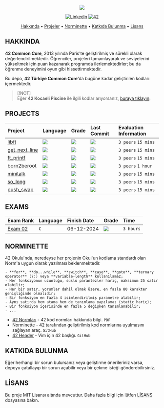 <p align="center">
   <img src="https://github.com/omrfrkzu/omrfrkzu/blob/d21ee9e14798d9ea9709d70884187cbc7722c211/Banners/common.png">
</p>

<p align="center">
	<a href='https://www.linkedin.com/in/joaoptoliveira' target="_blank"><img alt='Linkedin' src='https://img.shields.io/badge/LinkedIn-100000?style=flat-square&logo=Linkedin&logoColor=white&labelColor=0A66C2&color=0A66C2'/></a>
	<a href='https://42istanbul.com.tr/' target="_blank"><img alt='42' src='https://img.shields.io/badge/42-%C4%B0stanbul-%C4%B0stanbul'/></a>
</p>

<p align="center">
	<a href="#hakkinda">Hakkında</a> •
	<a href="#projeler">Projeler</a> •
	<a href="#norminette">Norminette</a> •
	<a href="#katkida-bulunma">Katkıda Bulunma</a> •
	<a href="#lisans">Lisans</a>
</p>

## HAKKINDA
**42 Common Core**, 2013 yılında Paris'te geliştirilmiş ve sürekli olarak değerlendirilmektedir. Öğrenciler, projeleri tamamlayarak ve seviyelerini yükseltmek için puan kazanarak programda ilerlemektedirler; bu da öğrenme deneyimini oyun gibi hissettirmektedir.

Bu depo, **42 Türkiye Common Core**'da bugüne kadar geliştirilen kodları içermektedir.</br>

> [!NOT]  
> Eğer **42 Kocaeli Piscine** ile ilgili kodlar arıyorsanız, <a href="https://github.com/omrfrkzu/42-piscine.git">buraya tıklayın</a>.


## PROJECTS
<div align="center">

| Project | Language | Grade | Last Commit | Evaluation Information |
| :--- | :--- | :--- | :--- | :--- |
| [libft](https://github.com/omrfrkzu/libft) | <img src="https://img.shields.io/github/languages/top/jotavare/libft"/> | <img src="https://img.shields.io/badge/125%20%2F%20100-success"/> | <img src="https://img.shields.io/github/last-commit/jotavare/libft"/> | `3 peers` `15 mins` |
| [get_next_line](https://github.com/omrfrkzu/get_next_line) | <img src="https://img.shields.io/github/languages/top/jotavare/get_next_line"/> | <img src="https://img.shields.io/badge/125%20%2F%20100-success"/> | <img src="https://img.shields.io/github/last-commit/jotavare/get_next_line" /> | `3 peers` `15 mins` |
| [ft_printf](https://github.com/omrfrkzu/ft_printf) | <img src="https://img.shields.io/github/languages/top/jotavare/ft_printf"/> | <img src="https://img.shields.io/badge/104%20%2F%20100-success"/> | <img src="https://img.shields.io/github/last-commit/jotavare/ft_printf"/> | `3 peers` `15 mins` |
| [born2beroot](https://github.com/omrfrkzu/born2beroot) | <img src="https://img.shields.io/github/languages/top/jotavare/born2beroot"/> | <img src="https://img.shields.io/badge/125%20%2F%20100-success"/> | <img src="https://img.shields.io/github/last-commit/jotavare/born2beroot"/> | `3 peers` `1 hour` |
| [minitalk](https://github.com/omrfrkzu/minitalk) | <img src="https://img.shields.io/github/languages/top/jotavare/minitalk"/> | <img src="https://img.shields.io/badge/125%20%2F%20100-success"/> | <img src="https://img.shields.io/github/last-commit/jotavare/minitalk"/> | `3 peers` `15 mins` |
| [so_long](https://github.com/omrfrkzu/so_long) | <img src="https://img.shields.io/github/languages/top/jotavare/so_long"/> | <img src="https://img.shields.io/badge/125%20%2F%20100-success"/> | <img src="https://img.shields.io/github/last-commit/jotavare/so_long"/> | `3 peers` `15 mins` |
| [push_swap](https://github.com/omrfrkzu/push_swap) | <img src="https://img.shields.io/github/languages/top/jotavare/push_swap"/> | <img src="https://img.shields.io/badge/84%20%2F%20100-success"/> | <img src="https://img.shields.io/github/last-commit/jotavare/push_swap"/> | `3 peers` `15 mins` |
</div>

## EXAMS
<div align="center">

| Exam Rank | Language | Finish Date | Grade | Time |
| :--- | :--- | :--- | :--- | :--- |
| [Exam 02](https://github.com/omrfrkzu/42_Sinavlar) | `C` | 06-12-2024 | <img src="https://img.shields.io/badge/100%20%2F%20100-success"/> | `3 hours` |

</div>

## NORMINETTE
42 Okulu'nda, neredeyse her projenin Okul'un kodlama standardı olan Norm'a uygun olarak yazılması beklenmektedir.

```
- **for**, **do...while**, **switch**, **case**, **goto**, **ternary operator** (?:) veya **variable-length** kullanılamaz;  
- Her fonksiyonun uzunluğu, süslü parantezler hariç, maksimum 25 satır olabilir;  
- Her bir satır, yorumlar dahil olmak üzere, en fazla 80 karakter genişliğinde olmalıdır;  
- Bir fonksiyon en fazla 4 isimlendirilmiş parametre alabilir;  
- Aynı satırda hem atama hem de tanımlama yapılamaz (static hariç);  
- Bir fonksiyon içerisinde en fazla 5 değişken tanımlanabilir;  
- ...
```

* [42 Normları](https://github.com/42School/norminette/blob/master/pdf/en.norm.pdf) - 42 kod normları hakkında bilgi. `PDF`
* [Norminette](https://github.com/42School/norminette) - 42 tarafından geliştirilmiş kod normlarına uyulmasını sağlayan araç. `GitHub`
* [42 Header](https://github.com/42Paris/42header) - Vim için 42 başlığı. `GitHub`

## KATKIDA BULUNMA
Eğer herhangi bir sorun bulursanız veya geliştirme önerileriniz varsa, depoyu çatallayıp bir sorun açabilir veya bir çekme isteği gönderebilirsiniz.

## LİSANS
Bu proje MIT Lisansı altında mevcuttur. Daha fazla bilgi için lütfen [LİSANS](https://github.com/omrfrkzu/42-common-core/blob/51fab6335bbbe1016304b104002f1881210fa116/LICENSE) dosyasına bakın.
